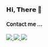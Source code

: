 
### 𝗛𝗶, 𝗧𝗵𝗲𝗿𝗲 👋
#### 𝖢𝗈𝗇𝗍𝖺𝖼𝗍 𝗆𝖾 ...
<a href="https://bit.ly/KyhNotion">
    <img src="https://img.shields.io/badge/notion-000000.svg?&logo=notion&logoColor=white&alt=notion&link=https://bit.ly/KyhNotion"/>
</a>
<a href="mailto:kimyeonhui03@gmail.com">
    <img src="https://img.shields.io/badge/Gmail-d14836?&logo=Gmail&logoColor=white&link=mailto:kimyeonhui03@gmail.com"/>
</a>
<a href="https://mylittletechdiary.tistory.com/">
    <img src="https://img.shields.io/badge/-Tech%20Blog-208c20?&&link=https://mylittletechdiary.tistory.com/"/>
</a>
